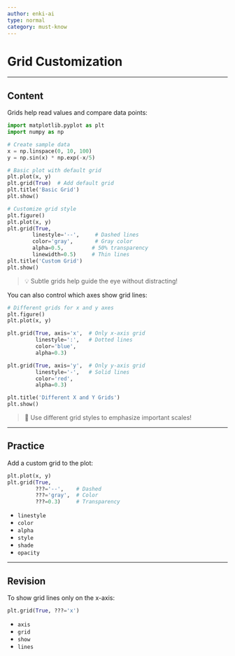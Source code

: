 ```yaml
---
author: enki-ai
type: normal
category: must-know
---
```


# Grid Customization

---
## Content

Grids help read values and compare data points:

```python
import matplotlib.pyplot as plt
import numpy as np

# Create sample data
x = np.linspace(0, 10, 100)
y = np.sin(x) * np.exp(-x/5)

# Basic plot with default grid
plt.plot(x, y)
plt.grid(True)  # Add default grid
plt.title('Basic Grid')
plt.show()

# Customize grid style
plt.figure()
plt.plot(x, y)
plt.grid(True,
        linestyle='--',     # Dashed lines
        color='gray',       # Gray color
        alpha=0.5,         # 50% transparency
        linewidth=0.5)     # Thin lines
plt.title('Custom Grid')
plt.show()
```

> 💡 Subtle grids help guide the eye without distracting!

You can also control which axes show grid lines:

```python
# Different grids for x and y axes
plt.figure()
plt.plot(x, y)

plt.grid(True, axis='x',  # Only x-axis grid
         linestyle=':',   # Dotted lines
         color='blue',
         alpha=0.3)

plt.grid(True, axis='y',  # Only y-axis grid
         linestyle='-',   # Solid lines
         color='red',
         alpha=0.3)

plt.title('Different X and Y Grids')
plt.show()
```

> 🎯 Use different grid styles to emphasize important scales!

---
## Practice

Add a custom grid to the plot:

```python
plt.plot(x, y)
plt.grid(True,
         ???='--',    # Dashed
         ???='gray',  # Color
         ???=0.3)     # Transparency
```

- `linestyle`
- `color`
- `alpha`
- `style`
- `shade`
- `opacity`

---
## Revision

To show grid lines only on the x-axis:

```python
plt.grid(True, ???='x')
```

- `axis`
- `grid`
- `show`
- `lines` 